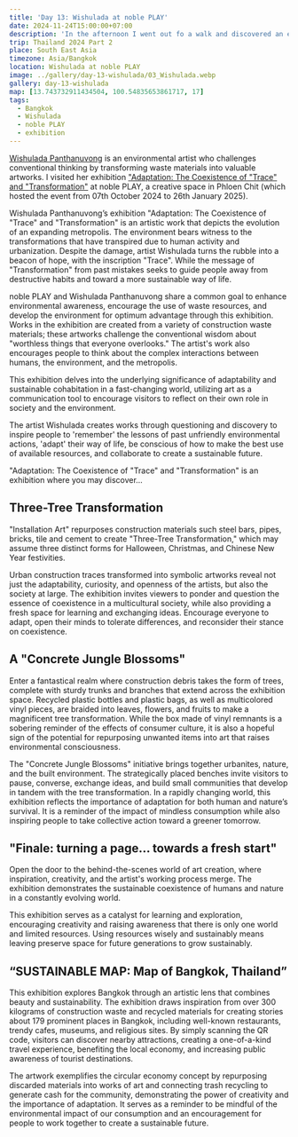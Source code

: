 ```yaml
---
title: 'Day 13: Wishulada at noble PLAY'
date: 2024-11-24T15:00:00+07:00
description: 'In the afternoon I went out fo a walk and discovered an exhibition of art from waste by Wishulada.'
trip: Thailand 2024 Part 2
place: South East Asia
timezone: Asia/Bangkok
location: Wishulada at noble PLAY
image: ../gallery/day-13-wishulada/03_Wishulada.webp
gallery: day-13-wishulada
map: [13.743732911434504, 100.54835653861717, 17]
tags:
  - Bangkok
  - Wishulada
  - noble PLAY
  - exhibition
---
```


[Wishulada Panthanuvong](https://www.wishulada-art.com) is an environmental artist who challenges conventional thinking by transforming waste materials into valuable artworks. I visited her exhibition ["Adaptation: The Coexistence of "Trace" and "Transformation"](https://www.bangkokartcity.org/discover-detail/adaptation) at noble PLAY, a creative space in Phloen Chit (which hosted the event from 07th October 2024 to 26th January 2025).

Wishulada Panthanuvong’s exhibition "Adaptation: The Coexistence of "Trace" and "Transformation" is an artistic work that depicts the evolution of an expanding metropolis. The environment bears witness to the transformations that have transpired due to human activity and urbanization. Despite the damage, artist Wishulada turns the rubble into a beacon of hope, with the inscription "Trace". While the message of "Transformation" from past mistakes seeks to guide people away from destructive habits and toward a more sustainable way of life.

noble PLAY and Wishulada Panthanuvong share a common goal to enhance environmental awareness, encourage the use of waste resources, and develop the environment for optimum advantage through this exhibition. Works in the exhibition are created from a variety of construction waste materials; these artworks challenge the conventional wisdom about "worthless things that everyone overlooks." The artist's work also encourages people to think about the complex interactions between humans, the environment, and the metropolis.

This exhibition delves into the underlying significance of adaptability and sustainable cohabitation in a fast-changing world, utilizing art as a communication tool to encourage visitors to reflect on their own role in society and the environment.

The artist Wishulada creates works through questioning and discovery to inspire people to 'remember' the lessons of past unfriendly environmental actions, 'adapt' their way of life, be conscious of how to make the best use of available resources, and collaborate to create a sustainable future.

"Adaptation: The Coexistence of "Trace" and "Transformation" is an exhibition where you may discover...

## Three-Tree Transformation

"Installation Art" repurposes construction materials such steel bars, pipes, bricks, tile and cement to create "Three-Tree Transformation," which may assume three distinct forms for Halloween, Christmas, and Chinese New Year festivities.

Urban construction traces transformed into symbolic artworks reveal not just the adaptability, curiosity, and openness of the artists, but also the society at large.
The exhibition invites viewers to ponder and question the essence of coexistence in a multicultural society, while also providing a fresh space for learning and exchanging ideas. Encourage everyone to adapt, open their minds to tolerate differences, and reconsider their stance on coexistence.

## A "Concrete Jungle Blossoms"

Enter a fantastical realm where construction debris takes the form of trees, complete with sturdy trunks and branches that extend across the exhibition space.
Recycled plastic bottles and plastic bags, as well as multicolored vinyl pieces, are braided into leaves, flowers, and fruits to make a magnificent tree transformation.
While the box made of vinyl remnants is a sobering reminder of the effects of consumer culture, it is also a hopeful sign of the potential for repurposing unwanted items into art that raises environmental consciousness.

The "Concrete Jungle Blossoms" initiative brings together urbanites, nature, and the built environment. The strategically placed benches invite visitors to pause, converse, exchange ideas, and build small communities that develop in tandem with the tree transformation.
In a rapidly changing world, this exhibition reflects the importance of adaptation for both human and nature’s survival. It is a reminder of the impact of mindless consumption while also inspiring people to take collective action toward a greener tomorrow.

## "Finale: turning a page... towards a fresh start"

Open the door to the behind-the-scenes world of art creation, where inspiration, creativity, and the artist's working process merge. The exhibition demonstrates the sustainable coexistence of humans and nature in a constantly evolving world.

This exhibition serves as a catalyst for learning and exploration, encouraging creativity and raising awareness that there is only one world and limited resources. Using resources wisely and sustainably means leaving preserve space for future generations to grow sustainably.

## “SUSTAINABLE MAP: Map of Bangkok, Thailand”

This exhibition explores Bangkok through an artistic lens that combines beauty and sustainability. The exhibition draws inspiration from over 300 kilograms of construction waste and recycled materials for creating stories about 179 prominent places in Bangkok, including well-known restaurants, trendy cafes, museums, and religious sites.
By simply scanning the QR code, visitors can discover nearby attractions, creating a one-of-a-kind travel experience, benefiting the local economy, and increasing public awareness of tourist destinations.

The artwork exemplifies the circular economy concept by repurposing discarded materials into works of art and connecting trash recycling to generate cash for the community, demonstrating the power of creativity and the importance of adaptation. It serves as a reminder to be mindful of the environmental impact of our consumption and an encouragement for people to work together to create a sustainable future.
